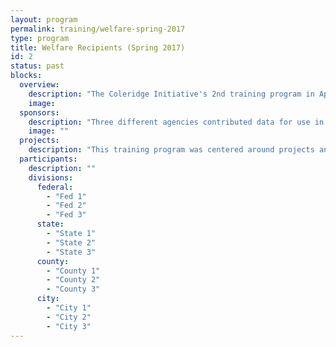 ```yaml
---
layout: program
permalink: training/welfare-spring-2017
type: program
title: Welfare Recipients (Spring 2017)
id: 2
status: past
blocks:
  overview:
    description: "The Coleridge Initiative's 2nd training program in Applied Data Analytics for Public Policy brought together ..."
    image:
  sponsors:
    description: "Three different agencies contributed data for use in the overall training materials..."
    image: ""
  projects:
    description: "This training program was centered around projects and each participant was grouped into teams of 4-5."
  participants:
    description: ""
    divisions:
      federal:
        - "Fed 1"
        - "Fed 2"
        - "Fed 3"
      state:
        - "State 1"
        - "State 2"
        - "State 3"
      county:
        - "County 1"
        - "County 2"
        - "County 3"
      city:
        - "City 1"
        - "City 2"
        - "City 3"
---
```


